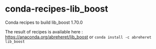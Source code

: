 # conda-recipes-lib_boost
Conda recipes to build lib_boost 1.70.0

The result of recipes is available here : https://anaconda.org/abreheret/lib_boost
or `conda install -c abreheret lib_boost`
